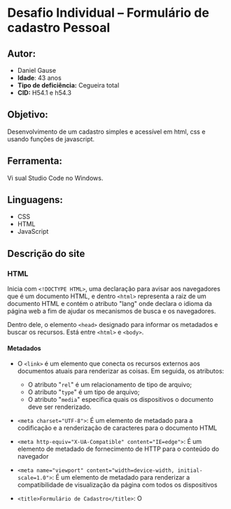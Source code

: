 # Desafio Individual – Formulário de cadastro Pessoal

## Autor:

- Daniel Gause
- **Idade**: 43 anos
- **Tipo de deficiência:** Cegueira total
- **CID:** H54.1 e h54.3 

## Objetivo:

Desenvolvimento de um cadastro simples e acessível em html, css e usando funções de javascript. 
## Ferramenta:

Vi  sual Studio Code no Windows.

## Linguagens: 

- CSS
- HTML
- JavaScript

## Descrição do site

### HTML

Inicia com `<!DOCTYPE HTML>`, uma declaração para avisar aos navegadores que é um documento HTML, e dentro `<html>` representa a raiz de um documento HTML e contém o atributo "lang" onde declara o idioma da página web a fim de ajudar os mecanismos de busca e os navegadores. 

Dentro dele, o elemento `<head>` designado para informar os metadados e buscar os recursos. Está entre `<html>` e `<body>`. 

#### Metadados

- O `<link>` é um elemento que conecta os recursos externos aos documentos atuais para renderizar as coisas. Em seguida, os atributos:
  - O atributo "`rel`" é um relacionamento de tipo de arquivo;
  - O atributo "`type`" é um tipo de arquivo;
  - O atributo "`media`" especifica quais os dispositivos o documento deve ser renderizado.

- `<meta charset="UTF-8">`: É um elemento de metadado para a codificação e a renderização de caracteres para o documento HTML
- `<meta http-equiv="X-UA-Compatible" content="IE=edge">`: É um elemento de metadado de fornecimento de HTTP para o conteúdo do navegador
- `<meta name="viewport" content="width=device-width, initial-scale=1.0">`: É um elemento de metadado para renderizar a compatibilidade de visualização da página com todos os dispositivos
- `<title>Formulário de Cadastro</title>`: O <title> é um elemento que renderiza o título para a aba do navegador

#### Corpo

O elemento `<body>` renderiza todo o corpo de um documento.

No corpo são encontrados os elementos <div>, que são divisões ou seções num documento HTML. O atributo "`class`" é um nome de classe para um elemento para pegar os seletores de um arquivo CSS.

Além disso, numa divisão, temos:

- `<h1>` é um cabeçalho de primeiro grau.
- `<p>` é uma definição de parágrafos.

#### Formulário

O `<form>` é um elemento de criação de formulário usado para onde o usuário possa preencher os campos. Nele, tem um atributo "`onsubmit`" é um evento de submissão em JavaScript que executa a função.

No form temos:

##### Rótulos

- O `<label>` é um elemento que rotula a informação.
  - O atributo "`for`" é um método que pega o identificador do campo de entrada.

##### Campos de entrada

- O `<input>` é um elemento de campo de entrada para o usuário escrever o valor e preenchê-lo.
  - O atributo "`id`" é uma vinculação do campo ao rótulo.
  - O atributo "`required`" significa que o campo não pode ser vazio.
  - O atributo "`maxlength`" define o limite de caracteres.
  - O atributo "`placeholder`" é um valor da dica ou do exemplo.
O atributo "`autocomplete="off""` foi usado em entradas específicas para proteção de dados sensíveis. 
O atributo "`autocomplete="off"`"  foi usado em entradas específicas para proteção de dados sensíveis. 




#### Fim

O atributo  "`onkeydown`" foi usado para executar a função de preenchimento dos pontos e ífem da máscara do cpf. 
O comando onblur="pesquisacep(this.value);" possue um evento "onblur" que checa se o CEP é válido ou não e também preenche todos os campos de endereço de forma automática. 

O comando `<input id="cadastrar" type="submit" value="Enviar dados">` é um botão de submissão com um valor para renderizar

O comando `<script type="text/javascript" src="js/script.js"></script>` é elemento para anexar o arquivo externo em JavaScript e define o tipo de documento



### JavaScript

Foi usado nesse projeto a API do ViaCep,, com algumas adaptações estruturais. 

No fim, na última função, temos um comando `window.location.href`, que encaminha para próxima página de mensagem enviada com sucesso. 

## Referências

### HTML

Vídeos da trilha de aprendizagem da Gama Academy, e apostilas diversas.

### JavaScript

- [Validação de CEP pelo ViaCEP](https://viacep.com.br/#:~:text=Acessando%20o%20webservice%20de%20CEP,piped%22%20ou%20%22querty%22.)

### CSS

Método de acerto e erro, visto ser deficiente visual total e não ter uma exata noção do visual, com a colaboração de pessoas que veem.

